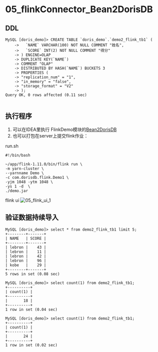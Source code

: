 # 05_flinkConnector_Bean2DorisDB

## DDL

```
MySQL [doris_demo]> CREATE TABLE `doris_demo`.`demo2_flink_tb1` (
    ->   `NAME` VARCHAR(100) NOT NULL COMMENT "姓名",
    ->   `SCORE` INT(2) NOT NULL COMMENT "得分"
    -> ) ENGINE=OLAP
    -> DUPLICATE KEY(`NAME`)
    -> COMMENT "OLAP"
    -> DISTRIBUTED BY HASH(`NAME`) BUCKETS 3
    -> PROPERTIES (
    -> "replication_num" = "1",
    -> "in_memory" = "false",
    -> "storage_format" = "V2"
    -> );
Query OK, 0 rows affected (0.11 sec)


```
## 执行程序

1. 可以在IDEA里执行 FlinkDemo模块的[Bean2DorisDB](../FlinkDemo/src/main/scala/com/dorisdb/flink/Bean2DorisDB.scala)
2. 也可以打包在server上提交flink作业：

run.sh
```
#!/bin/bash

~/app/flink-1.11.0/bin/flink run \
-m yarn-cluster \
--yarnname Demo \
-c com.dorisdb.flink.Demo1 \
-yjm 1048 -ytm 1048 \
-ys 1 -d  \
./demo.jar
```
flink ui
![05_flink_ui_1](imgs/05_flink_ui_1.png)


## 验证数据持续导入

```
MySQL [doris_demo]> select * from demo2_flink_tb1 limit 5;
+--------+-------+
| NAME   | SCORE |
+--------+-------+
| lebron |    43 |
| lebron |    11 |
| lebron |    42 |
| lebron |    96 |
| kobe   |    29 |
+--------+-------+
5 rows in set (0.08 sec)

MySQL [doris_demo]> select count(1) from demo2_flink_tb1;
+----------+
| count(1) |
+----------+
|       18 |
+----------+
1 row in set (0.04 sec)

MySQL [doris_demo]> select count(1) from demo2_flink_tb1;
+----------+
| count(1) |
+----------+
|       24 |
+----------+
1 row in set (0.02 sec)
```

